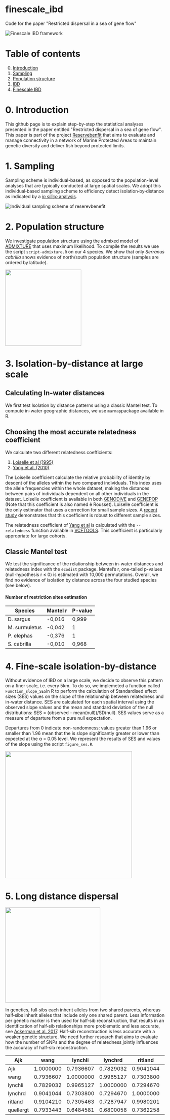 # finescale_ibd
Code for the paper "Restricted dispersal in a sea of gene flow"

![Finescale IBD framework](Framework_IBD.png)

# Table of contents

0. [Introduction](#0-introduction)
1. [Sampling](#1-installation)
2. [Population structure](#2-ibd)
3. [IBD](#3-ibd)
4. [Finescale IBD](#4-finescale_ibd)

# 0. Introduction

This github page is to explain step-by-step the statistical analyses presented in the paper entitled "Restricted dispersal in a sea of gene flow".
This paper is part of the project [Reservebenfit](https://www.biodiversa.org/1023) that aims to evaluate and manage connectivity in a network of Marine Protected Areas to maintain genetic diversity and deliver fish beyond protected limits.

# 1. Sampling

Sampling scheme is individual-based, as opposed to the population-level analyses that are typically conducted at large spatial scales.
We adopt this individual‐based sampling scheme to efficiency detect isolation‐by‐distance as indicated by a [*in silico* analysis](https://onlinelibrary.wiley.com/doi/full/10.1111/mec.12499).

![Individual sampling scheme of reserevbenefit](01-sampling/sampling.png)

# 2. Population structure

We investigate population structure using the admixed model of [ADMIXTURE](https://pubmed.ncbi.nlm.nih.gov/19648217/) that uses maximum likelihood.
To compile the results we use the script `script-admixture.R` on our 4 species.
We show that only *Serranus cabrilla* shows evidence of north/south population structure (samples are ordered by latitude).

<img align="center" height="240" src="02-population_structure/admixture.png"></img>

# 3. Isolation-by-distance at large scale

## Calculating In-water distances

We first test Isolation by distance patterns using a classic Mantel test.
To compute in-water geographic distances, we use `marmap`package available in R.

## Choosing the most accurate relatedness coefficient

We calculate two different relatedness coefficients: 
1. [Loiselle et al (1995)](https://bsapubs.onlinelibrary.wiley.com/doi/abs/10.1002/j.1537-2197.1995.tb12679.x)
2. [Yang et al. (2010)](https://www.ncbi.nlm.nih.gov/pmc/articles/PMC3232052/)

The Loiselle coefficient calculate the relative probability of identity by descent of the alleles within the two compared individuals. 
This index uses the allele frequencies within the whole dataset, making the distances between pairs of individuals dependent on all other individuals in the dataset.
Loiselle coefficient is available in both [GENODIVE](https://www.bentleydrummer.nl/software/software/GenoDive.html) and [GENEPOP](https://kimura.univ-montp2.fr/~rousset/Genepop4.7.pdf) 
(Note that this coefficient is also named ê Rousset).
Loiselle coefficient is the only estimator that uses a correction for small sample sizes.
A [recent study](https://www.nature.com/articles/hdy201752) demonstrates that this coefficient is robust to different sample sizes.

The relatedness coefficient of [Yang et al](https://www.nature.com/articles/ng.608) is calculated with the `--relatedness` function available in [VCFTOOLS](http://vcftools.sourceforge.net). 
This coefficient is particularly appropriate for large cohorts. 

## Classic Mantel test

We test the significance of the relationship between in-water distances and relatedness index with the `ecodist` package.
Mantel’s r, one-tailed p-values (null-hypothesis r ≤ 0) is estimated with 10,000 permutations.
Overall, we find no evidence of isolation by distance across the four studied species (see below).

#### Number of restriction sites estimation

| Species | Mantel r | P-value |
|--------|--------------------------------------------------|-------------|
| D. sargus | -0,016 | 0,999 | 
| M. surmuletus | -0,042 | 1 |
| P. elephas | -0,376 | 1 |
| S. cabrilla | -0,010 | 0,968 |

# 4. Fine-scale isolation-by-distance

Without evidence of IBD on a large scale, we decide to observe this pattern on a finer scale, i.e. every 5km.
To do so, we implemeted a function called `Function_slope_SES`in R to perform the calculation of Standardised effect sizes (SES) values on the slope of the relationship between relatedness and in-water distance.
SES are calculated for each spatial interval using the observed slope values and the mean and standard deviation of the null distributions: SES = (observed – mean(null))/SD(null). 
SES values serve as a measure of departure from a pure null expectation. 

Departures from 0 indicate non-randomness: values greater than 1.96 or smaller than 1.96 mean that the is slope significantly greater or lower than expected at the α = 0.05 level.
We represent the results of SES and values of the slope using the script `figure_ses.R`.

<img align="center" height="400" src="04-finescale_ibd/finescale.png"></img>

# 5. Long distance dispersal

<img align="center" height="300" src="05-long_distance/long_distance.png"></img>

In genetics, full‐sibs each inherit alleles from two shared parents, whereas half‐sibs inherit alleles that include only one shared parent. 
Less information per genetic marker is then used for half‐sib reconstruction, that results in an identification of half‐sib relationships more problematic and less accurate, see [Ackerman et al. 2017](https://www.ncbi.nlm.nih.gov/pmc/articles/PMC5253425/#eva12433-bib-0040). 
Half‐sib reconstruction is less accurate with a weaker genetic structure.
We need further research that aims to evaluate how the number of SNPs and the degree of relatedness jointly influences the accuracy of half-sib reconstruction. 

|	Ajk	|wang	|lynchli	|lynchrd	|ritland	|quellergt|
|--------|--------|--------|--------|--------|--------|
|Ajk	|1.0000000	|0.7936607	|0.7829032	|0.9041044	|0.9104210	|0.7933443|
|wang	|0.7936607	|1.0000000	|0.9965127	|0.7303800	|0.7305463	|0.6484581|
|lynchli	|0.7829032	|0.9965127	|1.0000000	|0.7294670	|0.7287947	|0.6800058|
|lynchrd	|0.9041044	|0.7303800	|0.7294670	|1.0000000	|0.9980201	|0.7362258|
|ritland	|0.9104210	|0.7305463	|0.7287947	|0.9980201	|1.0000000	|0.7403923|
|quellergt	|0.7933443	|0.6484581	|0.6800058	|0.7362258	|0.7403923	|1.0000000|
